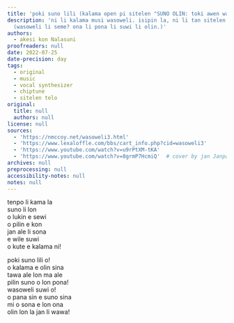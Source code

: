 ```yaml
---
title: 'poki suno lili (kalama open pi sitelen "SUNO OLIN: toki awen wasoweli")'
description: 'ni li kalama musi wasoweli. isipin la, ni li tan sitelen tawa musi.
  (wasoweli li seme? ona li pona li suwi li olin.)'
authors:
  - akesi kon Nalasuni
proofreaders: null
date: 2022-07-25
date-precision: day
tags:
  - original
  - music
  - vocal synthesizer
  - chiptune
  - sitelen telo
original:
  title: null
  authors: null
license: null
sources:
  - 'https://nmccoy.net/wasoweli3.html'
  - 'https://www.lexaloffle.com/bbs/cart_info.php?cid=wasoweli3'
  - 'https://www.youtube.com/watch?v=u9rPtXM-tKA'
  - 'https://www.youtube.com/watch?v=8grmP7HcmiQ'  # cover by jan Janpa Onjon
archives: null
preprocessing: null
accessibility-notes: null
notes: null
---
```


tenpo li kama la  
suno li lon  
o lukin e sewi  
o pilin e kon  
jan ale li sona  
e wile suwi  
o kute e kalama ni!

poki suno lili o!  
o kalama e olin sina  
tawa ale lon ma ale  
pilin suno o lon pona!  
wasoweli suwi o!  
o pana sin e suno sina  
mi o sona e lon ona  
olin lon la jan li wawa!
